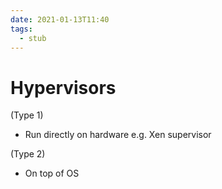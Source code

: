 ```yaml
---
date: 2021-01-13T11:40
tags: 
  - stub
---
```


# Hypervisors

(Type 1)
- Run directly on hardware e.g. Xen supervisor

(Type 2)
- On top of OS
